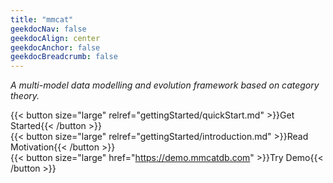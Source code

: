 ```yaml
---
title: "mmcat"
geekdocNav: false
geekdocAlign: center
geekdocAnchor: false
geekdocBreadcrumb: false
---
```


*A multi-model data modelling and evolution framework based on category theory.*

{{< button size="large" relref="gettingStarted/quickStart.md" >}}Get Started{{< /button >}}
<br />
{{< button size="large" relref="gettingStarted/introduction.md" >}}Read Motivation{{< /button >}}
<br />
{{< button size="large" href="https://demo.mmcatdb.com" >}}Try Demo{{< /button >}}
